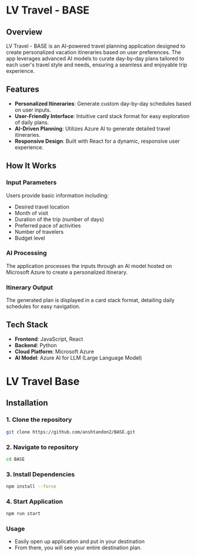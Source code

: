 # LV Travel - BASE

## Overview

LV Travel - BASE is an AI-powered travel planning application designed to create personalized vacation itineraries based on user preferences. The app leverages advanced AI models to curate day-by-day plans tailored to each user's travel style and needs, ensuring a seamless and enjoyable trip experience.

## Features

- **Personalized Itineraries**: Generate custom day-by-day schedules based on user inputs.
- **User-Friendly Interface**: Intuitive card stack format for easy exploration of daily plans.
- **AI-Driven Planning**: Utilizes Azure AI to generate detailed travel itineraries.
- **Responsive Design**: Built with React for a dynamic, responsive user experience.

## How It Works

### Input Parameters
Users provide basic information including:
- Desired travel location
- Month of visit
- Duration of the trip (number of days)
- Preferred pace of activities
- Number of travelers
- Budget level

### AI Processing
The application processes the inputs through an AI model hosted on Microsoft Azure to create a personalized itinerary.

### Itinerary Output
The generated plan is displayed in a card stack format, detailing daily schedules for easy navigation.

## Tech Stack

- **Frontend**: JavaScript, React
- **Backend**: Python
- **Cloud Platform**: Microsoft Azure
- **AI Model**: Azure AI for LLM (Large Language Model)

# LV Travel Base

## Installation

### 1. Clone the repository
```bash
git clone https://github.com/anshtandon2/BASE.git
```

### 2. Navigate to repository
```bash
cd BASE
```

### 3. Install Dependencies
```bash
npm install --force
```

### 4. Start Application
```bash
npm run start
```

### Usage
- Easily open up application and put in your destination
- From there, you will see your entire destination plan.

